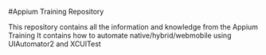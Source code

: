 #Appium Training Repository

This repository contains all the information and knowledge from the Appium Training
It contains how to automate native/hybrid/webmobile using UIAutomator2 and XCUITest
